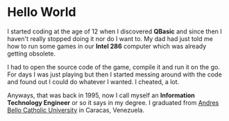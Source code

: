 Hello World
===========

I started coding at the age of 12 when I discovered **QBasic** and since then I haven't really stopped doing it nor do I want to. My dad had just told me how to run some games in our **Intel 286** computer which was already getting obsolete.

I had to open the source code of the game, compile it and run it on the go. For days I was just playing but then I started messing around with the code and found out I could do whatever I wanted. I cheated, a lot. 

Anyways, that was back in 1995, now I call myself an **Information Technology Engineer** or so it says in my degree. I graduated from [Andres Bello Catholic University][2] in Caracas, Venezuela.

[2]: https://www.ucab.edu.ve/
